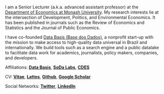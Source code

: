 
I am a Senior Lecturer (a.k.a. advanced assistant professor) at the [Department of Economics at Monash University](https://www.monash.edu/business/economics). My research interests lie at the intersection of Development, Politics, and Environmental Economics. It has been published in journals such as the Review of Economics and Statistics and the Journal of Public Economics.

I have co-founded [Data Basis (Base dos Dados)](https://basedosdados.org/), a nonprofit start-up with the mission to make access to high-quality data universal in Brazil and internationally. We build tools such as a search engine and a public datalake to facilitate data work for academics, journalists, policy makers, companies, and developers.

Affiliations: __[Data Basis](https://basedosdados.org)__, __[SoDa Labs](https://www.monash.edu/business/research/our-research/impact-labs/soda-labs)__, __[CDES](https://www.monash.edu/business/cdes)__

CV: __[Vitae](/CV.pdf)__, __[Lattes](http://lattes.cnpq.br/1688146607064348)__, __[Github](https://github.com/rdahis)__, __[Google Scholar](https://scholar.google.com/citations?user=iDi8BA8AAAAJ)__

Social Networks: __[Twitter](https://twitter.com/rdahis)__, __[LinkedIn](https://www.linkedin.com/in/rdahis/)__

